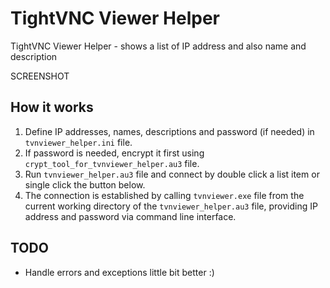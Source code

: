 # TightVNC Viewer Helper

TightVNC Viewer Helper - shows a list of IP address and also name and description

SCREENSHOT

## How it works

1. Define IP addresses, names, descriptions and password (if needed) in `tvnviewer_helper.ini` file.
1. If password is needed, encrypt it first using `crypt_tool_for_tvnviewer_helper.au3` file.
1. Run `tvnviewer_helper.au3` file and connect by double click a list item or single click the button below.
1. The connection is established by calling `tvnviewer.exe` file from the current working directory of the `tvnviewer_helper.au3` file, providing IP address and password via command line interface.

## TODO

- Handle errors and exceptions little bit better :)
